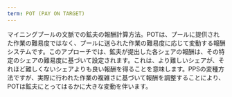 ```yaml
---
term: POT (PAY ON TARGET)
---
```


マイニングプールの文脈での鉱夫の報酬計算方法。POTは、プールに提供された作業の難易度ではなく、プールに送られた作業の難易度に応じて変動する報酬システムです。このアプローチでは、鉱夫が提出した各シェアの報酬は、その特定のシェアの難易度に基づいて設定されます。これは、より難しいシェアが、それほど難しくないシェアよりも良い報酬を得ることを意味します。PPSの変種方法ですが、実際に行われた作業の複雑さに基づいて報酬を調整することにより、POTは鉱夫にとってはるかに大きな変動を伴います。